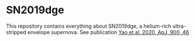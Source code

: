# SN2019dge

This repository contains everything about SN2019dge, a helium-rich ultra-stripped envelope supernova. 
See publication [Yao et al. 2020, ApJ, 900, 46](https://iopscience.iop.org/article/10.3847/1538-4357/abaa3d)

